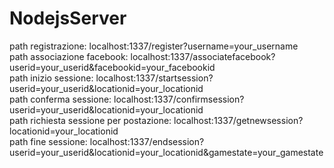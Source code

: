 ﻿# NodejsServer

path registrazione: localhost:1337/register?username=your_username  
path associazione facebook: localhost:1337/associatefacebook?userid=your_userid&facebookid=your_facebookid  
path inizio sessione: localhost:1337/startsession?userid=your_userid&locationid=your_locationid  
path conferma sessione: localhost:1337/confirmsession?userid=your_userid&locationid=your_locationid  
path richiesta sessione per postazione: localhost:1337/getnewsession?locationid=your_locationid  
path fine sessione: localhost:1337/endsession?userid=your_userid&locationid=your_locationid&gamestate=your_gamestate 
